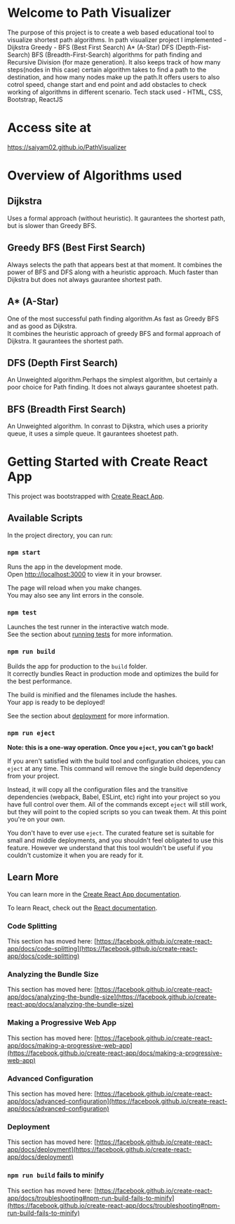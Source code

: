 # Welcome to Path Visualizer
The purpose of this project is to create a web based educational tool to visualize shortest path algorithms.
In path visualizer project I implemented - 
Dijkstra
Greedy - BFS (Best First Search)
A* (A-Star)
DFS (Depth-Fist-Search)
BFS (Breadth-First-Search)
algorithms for path finding and Recursive Division (for maze generation).
It also keeps track of how many steps(nodes in this case) certain algorithm takes to find a path to the destination, and how many nodes make up the path.It offers users to also cotrol speed, change start and end point and add obstacles to check working of algorithms in different scenario.
Tech stack used - HTML, CSS, Bootstrap, ReactJS   

# Access site at
https://saiyam02.github.io/PathVisualizer

# Overview of Algorithms used 

## Dijkstra  
Uses a formal approach (without heuristic). 
It gaurantees the shortest path, but is slower than Greedy BFS.

## Greedy BFS (Best First Search) 
Always selects the path that appears best at that moment.
It combines the power of BFS and DFS along with a heuristic approach.
Much faster than Dijkstra but does not always gaurantee shortest path.

## A* (A-Star) 
One of the most successful path finding algorithm.As fast as Greedy BFS and as good as Dijkstra.            
It combines the heuristic approach of greedy BFS and formal approach of Dijkstra. 
It gaurantees the shortest path.

## DFS (Depth First Search)
An Unweighted algorithm.Perhaps the simplest algorithm, but certainly a poor choice for Path finding.
It does not always gaurantee shoetest path.

## BFS (Breadth First Search) 
An Unweighted algorithm. In conrast to Dijkstra, which uses a priority queue, it uses a simple queue.
It gaurantees shoetest path. 


# Getting Started with Create React App

This project was bootstrapped with [Create React App](https://github.com/facebook/create-react-app).

## Available Scripts

In the project directory, you can run:

### `npm start`

Runs the app in the development mode.\
Open [http://localhost:3000](http://localhost:3000) to view it in your browser.

The page will reload when you make changes.\
You may also see any lint errors in the console.

### `npm test`

Launches the test runner in the interactive watch mode.\
See the section about [running tests](https://facebook.github.io/create-react-app/docs/running-tests) for more information.

### `npm run build`

Builds the app for production to the `build` folder.\
It correctly bundles React in production mode and optimizes the build for the best performance.

The build is minified and the filenames include the hashes.\
Your app is ready to be deployed!

See the section about [deployment](https://facebook.github.io/create-react-app/docs/deployment) for more information.

### `npm run eject`

**Note: this is a one-way operation. Once you `eject`, you can't go back!**

If you aren't satisfied with the build tool and configuration choices, you can `eject` at any time. This command will remove the single build dependency from your project.

Instead, it will copy all the configuration files and the transitive dependencies (webpack, Babel, ESLint, etc) right into your project so you have full control over them. All of the commands except `eject` will still work, but they will point to the copied scripts so you can tweak them. At this point you're on your own.

You don't have to ever use `eject`. The curated feature set is suitable for small and middle deployments, and you shouldn't feel obligated to use this feature. However we understand that this tool wouldn't be useful if you couldn't customize it when you are ready for it.

## Learn More

You can learn more in the [Create React App documentation](https://facebook.github.io/create-react-app/docs/getting-started).

To learn React, check out the [React documentation](https://reactjs.org/).

### Code Splitting

This section has moved here: [https://facebook.github.io/create-react-app/docs/code-splitting](https://facebook.github.io/create-react-app/docs/code-splitting)

### Analyzing the Bundle Size

This section has moved here: [https://facebook.github.io/create-react-app/docs/analyzing-the-bundle-size](https://facebook.github.io/create-react-app/docs/analyzing-the-bundle-size)

### Making a Progressive Web App

This section has moved here: [https://facebook.github.io/create-react-app/docs/making-a-progressive-web-app](https://facebook.github.io/create-react-app/docs/making-a-progressive-web-app)

### Advanced Configuration

This section has moved here: [https://facebook.github.io/create-react-app/docs/advanced-configuration](https://facebook.github.io/create-react-app/docs/advanced-configuration)

### Deployment

This section has moved here: [https://facebook.github.io/create-react-app/docs/deployment](https://facebook.github.io/create-react-app/docs/deployment)

### `npm run build` fails to minify

This section has moved here: [https://facebook.github.io/create-react-app/docs/troubleshooting#npm-run-build-fails-to-minify](https://facebook.github.io/create-react-app/docs/troubleshooting#npm-run-build-fails-to-minify)
